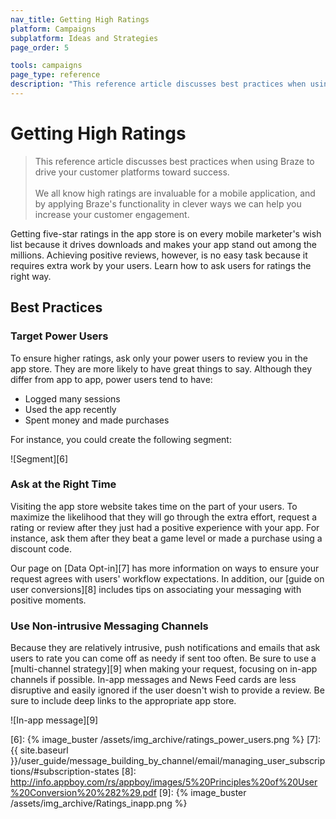 ```yaml
---
nav_title: Getting High Ratings
platform: Campaigns
subplatform: Ideas and Strategies
page_order: 5

tools: campaigns
page_type: reference
description: "This reference article discusses best practices when using Braze to drive your customer platforms toward success."
---
```

# Getting High Ratings

> This reference article discusses best practices when using Braze to drive your customer platforms toward success.
> <br>
> <br>
> We all know high ratings are invaluable for a mobile application, and by applying Braze's functionality in clever ways we can help you increase your customer engagement. 

Getting five-star ratings in the app store is on every mobile marketer's wish list because it drives downloads and makes your app stand out among the millions. Achieving positive reviews, however, is no easy task because it requires extra work by your users. Learn how to ask users for ratings the right way.

## Best Practices

### Target Power Users

To ensure higher ratings, ask only your power users to review you in the app store. They are more likely to have great things to say. Although they differ from app to app, power users tend to have:

- Logged many sessions
- Used the app recently
- Spent money and made purchases

For instance, you could create the following segment:

![Segment][6]

### Ask at the Right Time

Visiting the app store website takes time on the part of your users. To maximize the likelihood that they will go through the extra effort, request a rating or review after they just had a positive experience with your app. For instance, ask them after they beat a game level or made a purchase using a discount code.

Our page on [Data Opt-in][7] has more information on ways to ensure your request agrees with users' workflow expectations. In addition, our [guide on user conversions][8] includes tips on associating your messaging with positive moments.

### Use Non-intrusive Messaging Channels

Because they are relatively intrusive, push notifications and emails that ask users to rate you can come off as needy if sent too often. Be sure to use a [multi-channel strategy][9] when making your request, focusing on in-app channels if possible. In-app messages and News Feed cards are less disruptive and easily ignored if the user doesn't wish to provide a review. Be sure to include deep links to the appropriate app store.

![In-app message][9]


[1]: #best-practices
[2]: #power-users
[3]: #right-time
[4]: #channels
[5]: #five-tricks
[6]: {% image_buster /assets/img_archive/ratings_power_users.png %}
[7]: {{ site.baseurl }}/user_guide/message_building_by_channel/email/managing_user_subscriptions/#subscription-states
[8]: http://info.appboy.com/rs/appboy/images/5%20Principles%20of%20User%20Conversion%20%282%29.pdf
[9]: {% image_buster /assets/img_archive/Ratings_inapp.png %}
